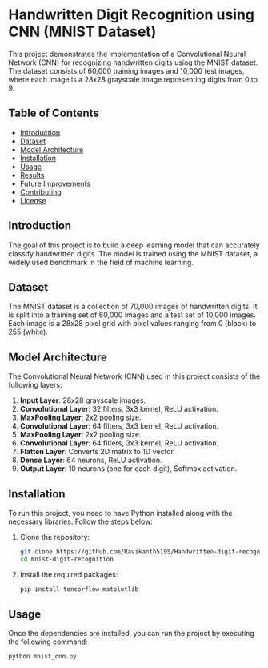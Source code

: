 # Handwritten Digit Recognition using CNN (MNIST Dataset)

This project demonstrates the implementation of a Convolutional Neural Network (CNN) for recognizing handwritten digits using the MNIST dataset. The dataset consists of 60,000 training images and 10,000 test images, where each image is a 28x28 grayscale image representing digits from 0 to 9.

## Table of Contents
- [Introduction](#introduction)
- [Dataset](#dataset)
- [Model Architecture](#model-architecture)
- [Installation](#installation)
- [Usage](#usage)
- [Results](#results)
- [Future Improvements](#future-improvements)
- [Contributing](#contributing)
- [License](#license)

## Introduction
The goal of this project is to build a deep learning model that can accurately classify handwritten digits. The model is trained using the MNIST dataset, a widely used benchmark in the field of machine learning.

## Dataset
The MNIST dataset is a collection of 70,000 images of handwritten digits. It is split into a training set of 60,000 images and a test set of 10,000 images. Each image is a 28x28 pixel grid with pixel values ranging from 0 (black) to 255 (white).

## Model Architecture
The Convolutional Neural Network (CNN) used in this project consists of the following layers:

1. **Input Layer**: 28x28 grayscale images.
2. **Convolutional Layer**: 32 filters, 3x3 kernel, ReLU activation.
3. **MaxPooling Layer**: 2x2 pooling size.
4. **Convolutional Layer**: 64 filters, 3x3 kernel, ReLU activation.
5. **MaxPooling Layer**: 2x2 pooling size.
6. **Convolutional Layer**: 64 filters, 3x3 kernel, ReLU activation.
7. **Flatten Layer**: Converts 2D matrix to 1D vector.
8. **Dense Layer**: 64 neurons, ReLU activation.
9. **Output Layer**: 10 neurons (one for each digit), Softmax activation.

## Installation
To run this project, you need to have Python installed along with the necessary libraries. Follow the steps below:

1. Clone the repository:
    ```bash
    git clone https://github.com/Ravikanth5195/Handwritten-digit-recognition.git
    cd mnist-digit-recognition
    ```

2. Install the required packages:
    ```bash
    pip install tensorflow matplotlib
    ```

## Usage
Once the dependencies are installed, you can run the project by executing the following command:

```bash
python mnist_cnn.py
